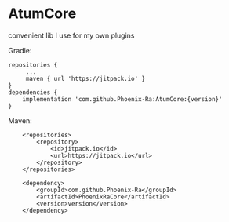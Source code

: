 # AtumCore

convenient lib I use for my own plugins

Gradle:
```
repositories {
     ...
     maven { url 'https://jitpack.io' }
}
dependencies { 
    implementation 'com.github.Phoenix-Ra:AtumCore:{version}'
}
```

Maven:
```
	<repositories>
		<repository>
		    <id>jitpack.io</id>
		    <url>https://jitpack.io</url>
		</repository>
	</repositories>
	
	<dependency>
	    <groupId>com.github.Phoenix-Ra</groupId>
	    <artifactId>PhoenixRaCore</artifactId>
	    <version>version</version>
	</dependency>
```
